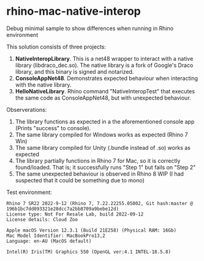 # rhino-mac-native-interop
Debug minimal sample to show differences when running in Rhino environment

This solution consists of three projects:
1. **NativeInteropLibrary**. This is a net48 wrapper to interact with a native library (libdraco_dec.so). The native library is a fork of Google's Draco library, and this binary is signed and notarized.
2. **ConsoleAppNet48**. Demonstrates expected behaviour when interacting with the native library.
3. **HelloNativeLibrary**. Rhino command "NativeInteropTest" that executes the same code as ConsoleAppNet48, but with unexpected behaviour.

Observerations:
1. The library functions as expected in a the aforementioned console app (Prints "success" to console).
2. The same library compiled for Windows works as expected (Rhino 7 Win)
3. The same library compiled for Unity (.bundle instead of .so) works as expected
4. The library partially functions in Rhino 7 for Mac, so it is correctly found/loaded. That is; it successfully runs "Step 1" but fails on "Step 2"
5. The same unexpected behaviour is observed in Rhino 8 WIP (I had suspected that it could be something due to mono)

Test environment:
```
Rhino 7 SR22 2022-9-12 (Rhino 7, 7.22.22255.05002, Git hash:master @ 196b1bc7dd093321e28dcc7a2bb8709a9bebe12d)
License type: Not For Resale Lab, build 2022-09-12
License details: Cloud Zoo

Apple macOS Version 12.3.1 (Build 21E258) (Physical RAM: 16Gb)
Mac Model Identifier: MacBookPro13,2
Language: en-AU (MacOS default)

Intel(R) Iris(TM) Graphics 550 (OpenGL ver:4.1 INTEL-18.5.8)
```
